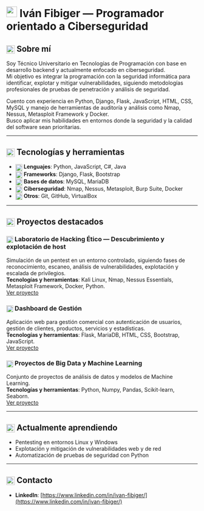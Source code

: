 # <img src="https://cdn.jsdelivr.net/gh/simple-icons/simple-icons/icons/googlecloud.svg" width="28" style="vertical-align:middle color=white;"/> Iván Fibiger — Programador orientado a Ciberseguridad

## <img src="https://cdn.jsdelivr.net/gh/simple-icons/simple-icons/icons/aboutdotme.svg" width="22" style="vertical-align:middle;"/> Sobre mí
Soy Técnico Universitario en Tecnologías de Programación con base en desarrollo backend y actualmente enfocado en ciberseguridad.  
Mi objetivo es integrar la programación con la seguridad informática para identificar, explotar y mitigar vulnerabilidades, siguiendo metodologías profesionales de pruebas de penetración y análisis de seguridad.

Cuento con experiencia en Python, Django, Flask, JavaScript, HTML, CSS, MySQL y manejo de herramientas de auditoría y análisis como Nmap, Nessus, Metasploit Framework y Docker.  
Busco aplicar mis habilidades en entornos donde la seguridad y la calidad del software sean prioritarias.

---

## <img src="https://cdn.jsdelivr.net/gh/simple-icons/simple-icons/icons/tools.svg" width="22" style="vertical-align:middle;"/> Tecnologías y herramientas
- <img src="https://cdn.jsdelivr.net/gh/simple-icons/simple-icons/icons/python.svg" width="18" style="vertical-align:middle;"/> **Lenguajes**: Python, JavaScript, C#, Java  
- <img src="https://cdn.jsdelivr.net/gh/simple-icons/simple-icons/icons/django.svg" width="18" style="vertical-align:middle;"/> **Frameworks**: Django, Flask, Bootstrap  
- <img src="https://cdn.jsdelivr.net/gh/simple-icons/simple-icons/icons/mysql.svg" width="18" style="vertical-align:middle;"/> **Bases de datos**: MySQL, MariaDB  
- <img src="https://cdn.jsdelivr.net/gh/simple-icons/simple-icons/icons/kalilinux.svg" width="18" style="vertical-align:middle;"/> **Ciberseguridad**: Nmap, Nessus, Metasploit, Burp Suite, Docker  
- <img src="https://cdn.jsdelivr.net/gh/simple-icons/simple-icons/icons/git.svg" width="18" style="vertical-align:middle;"/> **Otros**: Git, GitHub, VirtualBox  

---

## <img src="https://cdn.jsdelivr.net/gh/simple-icons/simple-icons/icons/star.svg" width="22" style="vertical-align:middle;"/> Proyectos destacados

### <img src="https://cdn.jsdelivr.net/gh/simple-icons/simple-icons/icons/linux.svg" width="18" style="vertical-align:middle;"/> Laboratorio de Hacking Ético — Descubrimiento y explotación de host
Simulación de un pentest en un entorno controlado, siguiendo fases de reconocimiento, escaneo, análisis de vulnerabilidades, explotación y escalada de privilegios.  
**Tecnologías y herramientas**: Kali Linux, Nmap, Nessus Essentials, Metasploit Framework, Docker, Python.  
[Ver proyecto](https://github.com/IvanEFibiger/LaboratorioHackingEtico/)

### <img src="https://cdn.jsdelivr.net/gh/simple-icons/simple-icons/icons/flask.svg" width="18" style="vertical-align:middle;"/> Dashboard de Gestión
Aplicación web para gestión comercial con autenticación de usuarios, gestión de clientes, productos, servicios y estadísticas.  
**Tecnologías y herramientas**: Flask, MariaDB, HTML, CSS, Bootstrap, JavaScript.  
[Ver proyecto](https://github.com/IvanEFibiger/DashboardProyectoInformatico)

### <img src="https://cdn.jsdelivr.net/gh/simple-icons/simple-icons/icons/python.svg" width="18" style="vertical-align:middle;"/> Proyectos de Big Data y Machine Learning
Conjunto de proyectos de análisis de datos y modelos de Machine Learning.  
**Tecnologías y herramientas**: Python, Numpy, Pandas, Scikit-learn, Seaborn.  
[Ver proyecto](https://github.com/IvanEFibiger/BDyML)

---

## <img src="https://cdn.jsdelivr.net/gh/simple-icons/simple-icons/icons/gradle.svg" width="22" style="vertical-align:middle;"/> Actualmente aprendiendo
- Pentesting en entornos Linux y Windows
- Explotación y mitigación de vulnerabilidades web y de red
- Automatización de pruebas de seguridad con Python

---

## <img src="https://cdn.jsdelivr.net/gh/simple-icons/simple-icons/icons/linkedin.svg" width="22" style="vertical-align:middle;"/> Contacto
- **LinkedIn**: [https://www.linkedin.com/in/ivan-fibiger/](https://www.linkedin.com/in/ivan-fibiger/)

